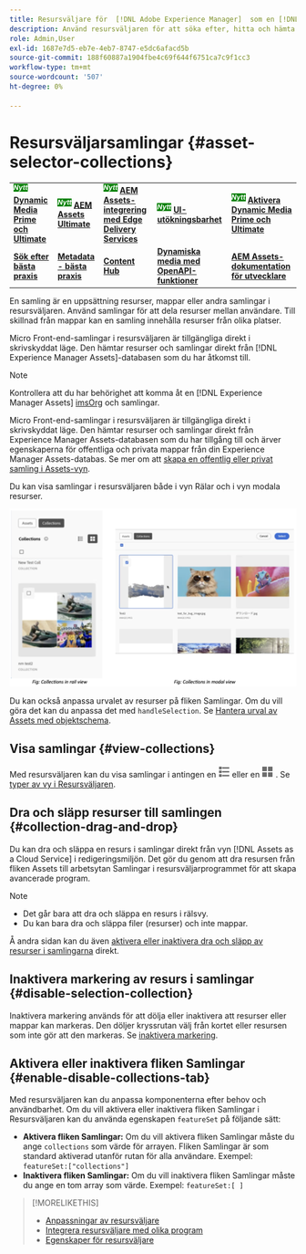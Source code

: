 ```yaml
---
title: Resursväljare för  [!DNL Adobe Experience Manager]  som en [!DNL Cloud Service]
description: Använd resursväljaren för att söka efter, hitta och hämta resursers metadata och återgivningar i programmet.
role: Admin,User
exl-id: 1687e7d5-eb7e-4eb7-8747-e5dc6afacd5b
source-git-commit: 188f60887a1904fbe4c69f644f6751ca7c9f1cc3
workflow-type: tm+mt
source-wordcount: '507'
ht-degree: 0%

---
```


# Resursväljarsamlingar {#asset-selector-collections}

<table>
    <tr>
        <td>
            <sup style= "background-color:#008000; color:#FFFFFF; font-weight:bold"><i>Nytt</i></sup> <a href="/help/assets/dynamic-media/dm-prime-ultimate.md"><b>Dynamic Media Prime och Ultimate</b></a>
        </td>
        <td>
            <sup style= "background-color:#008000; color:#FFFFFF; font-weight:bold"><i>Nytt</i></sup> <a href="/help/assets/assets-ultimate-overview.md"><b>AEM Assets Ultimate</b></a>
        </td>
        <td>
            <sup style= "background-color:#008000; color:#FFFFFF; font-weight:bold"><i>Nytt</i></sup> <a href="/help/assets/integrate-aem-assets-edge-delivery-services.md"><b>AEM Assets-integrering med Edge Delivery Services</b></a>
        </td>
        <td>
            <sup style= "background-color:#008000; color:#FFFFFF; font-weight:bold"><i>Nytt</i></sup> <a href="/help/assets/aem-assets-view-ui-extensibility.md"><b>UI-utökningsbarhet</b></a>
        </td>
          <td>
            <sup style= "background-color:#008000; color:#FFFFFF; font-weight:bold"><i>Nytt</i></sup> <a href="/help/assets/dynamic-media/enable-dynamic-media-prime-and-ultimate.md"><b>Aktivera Dynamic Media Prime och Ultimate</b></a>
        </td>
    </tr>
    <tr>
        <td>
            <a href="/help/assets/search-best-practices.md"><b>Sök efter bästa praxis</b></a>
        </td>
        <td>
            <a href="/help/assets/metadata-best-practices.md"><b>Metadata - bästa praxis</b></a>
        </td>
        <td>
            <a href="/help/assets/product-overview.md"><b>Content Hub</b></a>
        </td>
        <td>
            <a href="/help/assets/dynamic-media-open-apis-overview.md"><b>Dynamiska media med OpenAPI-funktioner</b></a>
        </td>
        <td>
            <a href="https://developer.adobe.com/experience-cloud/experience-manager-apis/"><b>AEM Assets-dokumentation för utvecklare</b></a>
        </td>
    </tr>
</table>

En samling är en uppsättning resurser, mappar eller andra samlingar i resursväljaren. Använd samlingar för att dela resurser mellan användare. Till skillnad från mappar kan en samling innehålla resurser från olika platser.

Micro Front-end-samlingar i resursväljaren är tillgängliga direkt i skrivskyddat läge. Den hämtar resurser och samlingar direkt från [!DNL Experience Manager Assets]-databasen som du har åtkomst till.

>[!NOTE]
>
>Kontrollera att du har behörighet att komma åt en [!DNL Experience Manager Assets] [imsOrg](/help/assets/asset-selector-properties.md) och samlingar.

Micro Front-end-samlingar i resursväljaren är tillgängliga direkt i skrivskyddat läge. Den hämtar resurser och samlingar direkt från Experience Manager Assets-databasen som du har tillgång till och ärver egenskaperna för offentliga och privata mappar från din Experience Manager Assets-databas. Se mer om att [skapa en offentlig eller privat samling i Assets-vyn](/help/assets/manage-collections-assets-view.md#create-collection).

Du kan visa samlingar i resursväljaren både i vyn Rälar och i vyn modala resurser.

![Samlingar i rälsvy](assets/collections-rail-modal-view.png)

<!--
Additionally, you can [customize](/help/assets/asset-selector-customization.md) the `featureSet` property to enable or disable collections in Asset Selector. See [enable or disable Collections tab](#enable-disable-collections-tab).-->

Du kan också anpassa urvalet av resurser på fliken Samlingar. Om du vill göra det kan du anpassa det med `handleSelection`. Se [Hantera urval av Assets med objektschema](/help/assets/asset-selector-customization.md#handling-selection).

## Visa samlingar {#view-collections}

Med resursväljaren kan du visa samlingar i antingen en ![listvy](assets/do-not-localize/list-view.png) eller en ![stödrastervy](assets/do-not-localize/grid-view.png) . Se [typer av vy i Resursväljaren](overview-asset-selector.md#types-of-view).

## Dra och släpp resurser till samlingen {#collection-drag-and-drop}

Du kan dra och släppa en resurs i samlingar direkt från vyn [!DNL Assets as a Cloud Service] i redigeringsmiljön. Det gör du genom att dra resursen från fliken Assets till arbetsytan Samlingar i resursväljarprogrammet för att skapa avancerade program.

>[!NOTE]
>
>* Det går bara att dra och släppa en resurs i rälsvy.
>* Du kan bara dra och släppa filer (resurser) och inte mappar.

Å andra sidan kan du även [aktivera eller inaktivera dra och släpp av resurser i samlingarna](asset-selector-customization.md#enable-disable-drag-and-drop) direkt.

## Inaktivera markering av resurs i samlingar {#disable-selection-collection}

Inaktivera markering används för att dölja eller inaktivera att resurser eller mappar kan markeras. Den döljer kryssrutan välj från kortet eller resursen som inte gör att den markeras. Se [inaktivera markering](/help/assets/asset-selector-customization.md#disable-selection).

## Aktivera eller inaktivera fliken Samlingar {#enable-disable-collections-tab}

Med resursväljaren kan du anpassa komponenterna efter behov och användbarhet. Om du vill aktivera eller inaktivera fliken Samlingar i Resursväljaren kan du använda egenskapen `featureSet` på följande sätt:

* **Aktivera fliken Samlingar:** Om du vill aktivera fliken Samlingar måste du ange `collections` som värde för arrayen. Fliken Samlingar är som standard aktiverad utanför rutan för alla användare. Exempel: `featureSet:["collections"]`
* **Inaktivera fliken Samlingar:** Om du vill inaktivera fliken Samlingar måste du ange en tom array som värde. Exempel: `featureSet:[ ]`

>[!MORELIKETHIS]
>
>* [Anpassningar av resursväljare](/help/assets/asset-selector-customization.md)
>* [Integrera resursväljare med olika program](/help/assets/integrate-asset-selector.md)
>* [Egenskaper för resursväljare](/help/assets/asset-selector-properties.md)
